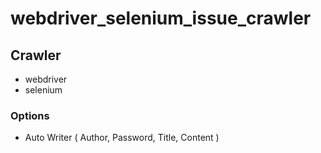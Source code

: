 # webdriver_selenium_issue_crawler

## Crawler 
- webdriver 
- selenium

### Options
* Auto Writer ( Author, Password, Title, Content ) 
